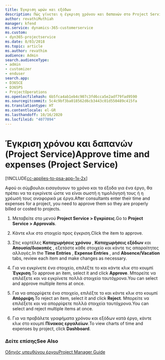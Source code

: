 ```yaml
---
title: Έγκριση ωρών και εξόδων
description: Πώς γίνεται η έγκριση χρόνου και δαπανών στο Project Service
author: revathiMuthiah
manager: kfend
ms.service: dynamics-365-customerservice
ms.custom:
- dyn365-projectservice
ms.date: 8/03/2018
ms.topic: article
ms.author: revathim
audience: Admin
search.audienceType:
- admin
- customizer
- enduser
search.app:
- D365CE
- D365PS
- ProjectOperations
ms.openlocfilehash: 6b5fca4ab1eb4c907c3fd6cca5e2adf79fad9590
ms.sourcegitcommit: 5c4c9bf3ba018562d6cb3443c01d550489c415fa
ms.translationtype: HT
ms.contentlocale: el-GR
ms.lasthandoff: 10/16/2020
ms.locfileid: "4077094"
---
```

# <a name="approve-time-and-expenses-project-service"></a><span data-ttu-id="b4f7c-103">Έγκριση χρόνου και δαπανών (Project Service)</span><span class="sxs-lookup"><span data-stu-id="b4f7c-103">Approve time and expenses (Project Service)</span></span>

[!INCLUDE[cc-applies-to-psa-app-1x-2x](../includes/cc-applies-to-psa-app-1x-2x.md)]

<span data-ttu-id="b4f7c-104">Αφού οι σύμβουλοι εισαγάγουν το χρόνο και τα έξοδα για ένα έργο, θα πρέπει να τα εγκρίνετε ώστε να είναι σωστή η τιμολόγησή τους ή η χρέωσή τους αναφορικά με έργα.</span><span class="sxs-lookup"><span data-stu-id="b4f7c-104">After consultants enter their time and expenses for a project, you need to approve them so they are properly billed or costed to projects.</span></span>  
  
1.  <span data-ttu-id="b4f7c-105">Μεταβείτε στο μενού **Project Service > Εγκρίσεις**.</span><span class="sxs-lookup"><span data-stu-id="b4f7c-105">Go to **Project Service > Approvals**.</span></span>  
  
2.  <span data-ttu-id="b4f7c-106">Κάντε κλικ στο στοιχείο προς έγκριση.</span><span class="sxs-lookup"><span data-stu-id="b4f7c-106">Click the item to approve.</span></span>  
  
3.  <span data-ttu-id="b4f7c-107">Στις καρτέλες **Καταχωρήσεις χρόνου** , **Καταχωρήσεις εξόδων** και **Απουσία/διακοπές** , εξετάστε κάθε στοιχείο και κάντε τις απαραίτητες αλλαγές.</span><span class="sxs-lookup"><span data-stu-id="b4f7c-107">In the **Time Entries** , **Expense Entries** , and **Absence/Vacation** tabs, review each item and make changes as necessary.</span></span>  
  
4.  <span data-ttu-id="b4f7c-108">Για να εγκρίνετε ένα στοιχείο, επιλέξτε το και κάντε κλικ στο κουμπί **Έγκριση**.</span><span class="sxs-lookup"><span data-stu-id="b4f7c-108">To approve an item, select it and click **Approve**.</span></span> <span data-ttu-id="b4f7c-109">Μπορείτε να επιλέξετε και να εγκρίνετε πολλά στοιχεία ταυτόχρονα.</span><span class="sxs-lookup"><span data-stu-id="b4f7c-109">You can select and approve multiple items at once.</span></span>  
  
5.  <span data-ttu-id="b4f7c-110">Για να απορρίψετε ένα στοιχείο, επιλέξτε το και κάντε κλικ στο κουμπί **Απόρριψη**.</span><span class="sxs-lookup"><span data-stu-id="b4f7c-110">To reject an item, select it and click **Reject**.</span></span> <span data-ttu-id="b4f7c-111">Μπορείτε να επιλέξετε και να απορρίψετε πολλά στοιχεία ταυτόχρονα.</span><span class="sxs-lookup"><span data-stu-id="b4f7c-111">You can select and reject multiple items at once.</span></span>  
  
6.  <span data-ttu-id="b4f7c-112">Για να προβάλετε γραφήματα χρόνου και εξόδων κατά έργο, κάντε κλικ στο κουμπί **Πίνακας εργαλείων**.</span><span class="sxs-lookup"><span data-stu-id="b4f7c-112">To view charts of time and expenses by project, click **Dashboard**.</span></span>  
  
### <a name="see-also"></a><span data-ttu-id="b4f7c-113">Δείτε επίσης</span><span class="sxs-lookup"><span data-stu-id="b4f7c-113">See Also</span></span>  
 [<span data-ttu-id="b4f7c-114">Οδηγός υπευθύνου έργου</span><span class="sxs-lookup"><span data-stu-id="b4f7c-114">Project Manager Guide</span></span>](../psa/project-manager-guide.md)
